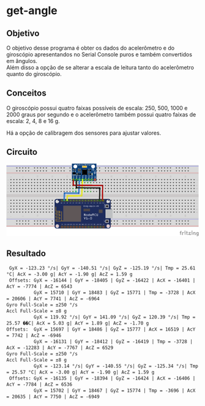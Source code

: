 # get-angle

## Objetivo

O objetivo desse programa é obter os dados do acelerômetro e do giroscópio apresentandos no Serial Console puros e também convertidos em ângulos.  
Além disso a opção de se alterar a escala de leitura tanto do acelerômetro quanto do giroscópio.

## Conceitos

O giroscópio possui quatro faixas possíveis de escala: 250, 500, 1000 e 2000 graus por segundo e o acelerômetro também possui quatro faixas de escala: 2, 4, 8 e 16 g.

Há a opção de calibragem dos sensores para ajustar valores.

## Circuito

![image](./gy521.png)

## Resultado

```
 GyX = -123.23 °/s| GyY = -140.51 °/s| GyZ = -125.19 °/s| Tmp = 25.61 °C| AcX = -3.00 g| AcY = -1.90 g| AcZ = 1.59 g
 Offsets: GyX = -16144 | GyY = -18405 | GyZ = -16422 | AcX = -16401 | AcY = -7774 | AcZ = 6543
          GyX = 15710 | GyY = 18483 | GyZ = 15771 | Tmp = -3728 | AcX = 20606 | AcY = 7741 | AcZ = -6964
Gyro Full-Scale = ±250 °/s
Accl Full-Scale = ±8 g
          GyX = 119.92 °/s| GyY = 141.09 °/s| GyZ = 120.39 °/s| Tmp = 25.57 ��C| AcX = 5.03 g| AcY = 1.89 g| AcZ = -1.70 g
Offsets:  GyX = 15697 | GyY = 18486 | GyZ = 15777 | AcX = 16519 | AcY = 7742 | AcZ = -6946
          GyX = -16131 | GyY = -18412 | GyZ = -16419 | Tmp = -3728 | AcX = -12283 | AcY = -7767 | AcZ = 6529
Gyro Full-Scale = ±250 °/s
Accl Full-Scale = ±8 g
          GyX = -123.14 °/s| GyY = -140.55 °/s| GyZ = -125.34 °/s| Tmp = 25.57 °C| AcX = -3.00 g| AcY = -1.90 g| AcZ = 1.59 g
 Offsets: GyX = -16135 | GyY = -18394 | GyZ = -16424 | AcX = -16406 | AcY = -7784 | AcZ = 6536
          GyX = 15702 | GyY = 18467 | GyZ = 15774 | Tmp = -3696 | AcX = 20635 | AcY = 7750 | AcZ = -6949
```

